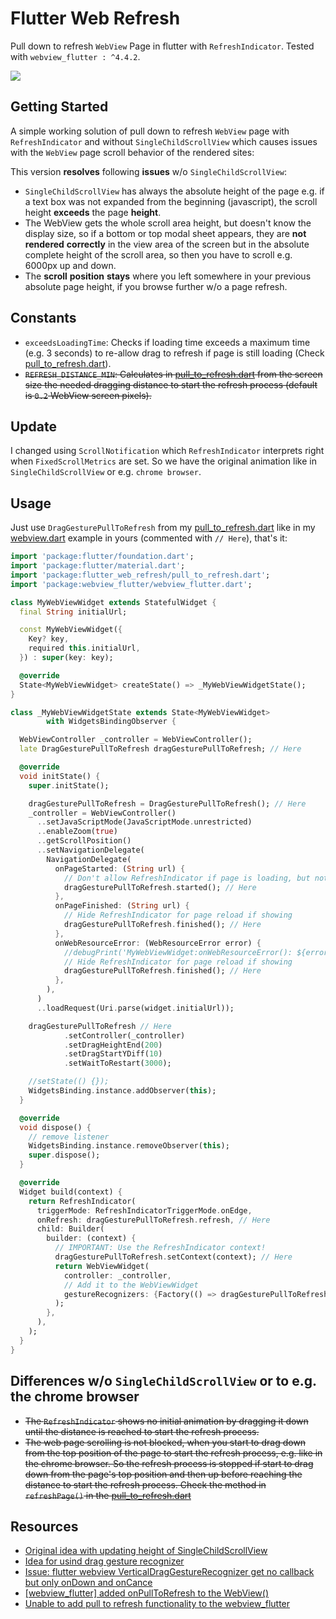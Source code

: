 # Flutter Web Refresh

Pull down to refresh `WebView` Page in flutter with `RefreshIndicator`.
Tested with `webview_flutter : ^4.4.2`.

<img src="support/example3.gif"  />

## Getting Started

A simple working solution of pull down to refresh `WebView` page with `RefreshIndicator` and without
`SingleChildScrollView` which causes issues with the `WebView` page scroll behavior of the rendered sites:

This version **resolves** following **issues** w/o `SingleChildScrollView`:
- `SingleChildScrollView` has always the absolute height of the page 
  e.g. if a text box was not expanded from the beginning (javascript), 
  the scroll height **exceeds** the page **height**.
- The WebView gets the whole scroll area height, but doesn't know the display size, 
  so if a bottom or top modal sheet appears, they are **not** **rendered** **correctly** in the view area 
  of the screen but in the absolute complete height of the scroll area, so then you have to scroll 
  e.g. 6000px up and down.
- The **scroll** **position** **stays** where you left somewhere in your previous absolute page height, 
  if you browse further w/o a page refresh.

## Constants 
- `exceedsLoadingTime`: Checks if loading time exceeds a maximum time (e.g. 3 seconds)
  to re-allow drag to refresh if page is still loading (Check [pull_to_refresh.dart](./lib/pull_to_refresh.dart)).
- <s>`REFRESH_DISTANCE_MIN`: Calculates in [pull_to_refresh.dart](./lib/pull_to_refresh.dart) from the screen size 
  the needed dragging distance to start the refresh process (default is `0.2` WebView screen pixels).</s>

## Update
I changed using `ScrollNotification` which `RefreshIndicator` interprets right when `FixedScrollMetrics` are set. So we have the original animation like in `SingleChildScrollView` or e.g. `chrome browser`.

## Usage
Just use `DragGesturePullToRefresh` from my [pull_to_refresh.dart](./lib/pull_to_refresh.dart) like in my [webview.dart](./lib/webview.dart) example in yours (commented with `// Here`), that's it:
```dart
import 'package:flutter/foundation.dart';
import 'package:flutter/material.dart';
import 'package:flutter_web_refresh/pull_to_refresh.dart';
import 'package:webview_flutter/webview_flutter.dart';

class MyWebViewWidget extends StatefulWidget {
  final String initialUrl;

  const MyWebViewWidget({
    Key? key,
    required this.initialUrl,
  }) : super(key: key);

  @override
  State<MyWebViewWidget> createState() => _MyWebViewWidgetState();
}

class _MyWebViewWidgetState extends State<MyWebViewWidget>
        with WidgetsBindingObserver {

  WebViewController _controller = WebViewController();
  late DragGesturePullToRefresh dragGesturePullToRefresh; // Here

  @override
  void initState() {
    super.initState();

    dragGesturePullToRefresh = DragGesturePullToRefresh(); // Here
    _controller = WebViewController()
      ..setJavaScriptMode(JavaScriptMode.unrestricted)
      ..enableZoom(true)
      ..getScrollPosition()
      ..setNavigationDelegate(
        NavigationDelegate(
          onPageStarted: (String url) {
            // Don't allow RefreshIndicator if page is loading, but not needed
            dragGesturePullToRefresh.started(); // Here
          },
          onPageFinished: (String url) {
            // Hide RefreshIndicator for page reload if showing
            dragGesturePullToRefresh.finished(); // Here
          },
          onWebResourceError: (WebResourceError error) {
            //debugPrint('MyWebViewWidget:onWebResourceError(): ${error.description}');
            // Hide RefreshIndicator for page reload if showing
            dragGesturePullToRefresh.finished(); // Here
          },
        ),
      )
      ..loadRequest(Uri.parse(widget.initialUrl));

    dragGesturePullToRefresh // Here
            .setController(_controller)
            .setDragHeightEnd(200)
            .setDragStartYDiff(10)
            .setWaitToRestart(3000);

    //setState(() {});
    WidgetsBinding.instance.addObserver(this);
  }

  @override
  void dispose() {
    // remove listener
    WidgetsBinding.instance.removeObserver(this);
    super.dispose();
  }

  @override
  Widget build(context) {
    return RefreshIndicator(
      triggerMode: RefreshIndicatorTriggerMode.onEdge,
      onRefresh: dragGesturePullToRefresh.refresh, // Here
      child: Builder(
        builder: (context) {
          // IMPORTANT: Use the RefreshIndicator context!
          dragGesturePullToRefresh.setContext(context); // Here
          return WebViewWidget(
            controller: _controller,
            // Add it to the WebViewWidget
            gestureRecognizers: {Factory(() => dragGesturePullToRefresh)}, // Here
          );
        },
      ),
    );
  }
}
```

## Differences w/o `SingleChildScrollView` or to e.g. the chrome browser

- <s>The `RefreshIndicator` shows no initial animation by dragging it down until the distance
  is reached to start the refresh process.</s>
- <s>The web page scrolling is not blocked, when you start to drag down from the top position of
  the page to start the refresh process, e.g. like in the chrome browser. So the refresh process
  is stopped if start to drag down from the page's top position and then up before reaching
  the distance to start the refresh process. Check the method in `refreshPage()` in the [pull_to_refresh.dart](./lib/pull_to_refresh.dart)</s>

## Resources

- [Original idea with updating height of SingleChildScrollView](https://stackoverflow.com/questions/68870975/flutter-how-to-make-pull-down-to-refresh-flutter-webview-using-the-official-web)
- [Idea for usind drag gesture recognizer](https://stackoverflow.com/questions/57656045/pull-down-to-refresh-webview-page-in-flutter)
- [Issue: flutter webview VerticalDragGestureRecognizer get no callback but only onDown and onCance](https://github.com/flutter/flutter/issues/39389)
- [[webview_flutter] added onPullToRefresh to the WebView()](https://github.com/flutter/plugins/pull/3695)
- [Unable to add pull to refresh functionality to the webview_flutter](https://github.com/flutter/flutter/issues/71341)


